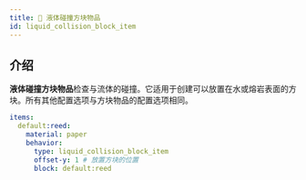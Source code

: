 ```yaml
---
title: 🌊 液体碰撞方块物品
id: liquid_collision_block_item
---
```


## 介绍

**液体碰撞方块物品**检查与流体的碰撞。它适用于创建可以放置在水或熔岩表面的方块。所有其他配置选项与方块物品的配置选项相同。

```yaml
items:
  default:reed:
    material: paper
    behavior:
      type: liquid_collision_block_item
      offset-y: 1 # 放置方块的位置
      block: default:reed
```
